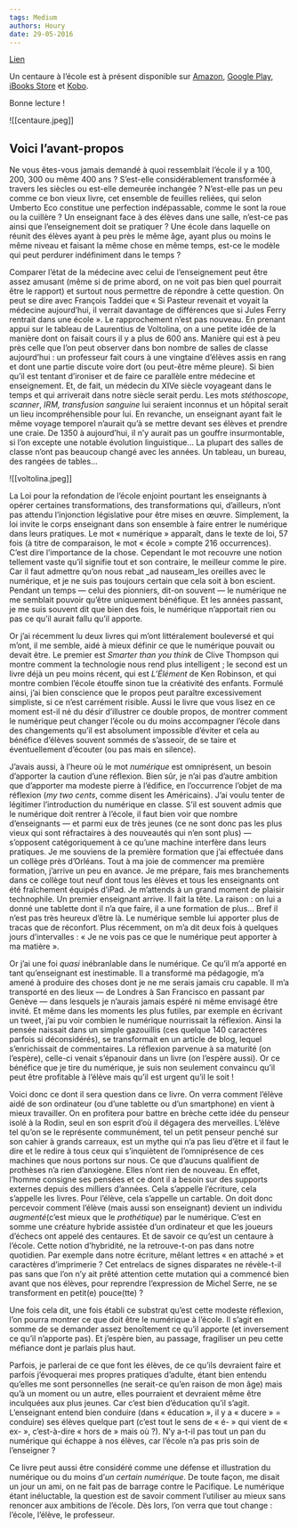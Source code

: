 ```yaml
---
tags: Medium
authors: Houry
date: 29-05-2016
---
```


[Lien](https://medium.com/@yannhoury/un-centaure-à-lécole-1d64f1f179a)

Un centaure à l’école est à présent disponible sur [Amazon](https://www.amazon.fr/dp/B01GAC4D8Q), [Google Play](https://play.google.com/store/books/details/Yann_Houry_Un_centaure_a_l_e_cole?id=7n5ADAAAQBAJ), [iBooks Store](https://itunes.apple.com/fr/book/un-centaure-a-lecole/id1118657468?mt=11) et [Kobo](https://store.kobobooks.com/fr-fr/ebook/un-centaure-a-l-ecole).

Bonne lecture !

![[centaure.jpeg]]

## Voici l’avant-propos

Ne vous êtes-vous jamais demandé à quoi ressemblait l’école il y a 100, 200, 300 ou même 400 ans ? S’est-elle considérablement transformée à travers les siècles ou est-elle demeurée inchangée ? N’est-elle pas un peu comme ce bon vieux livre, cet ensemble de feuilles reliées, qui selon Umberto Eco constitue une perfection indépassable, comme le sont la roue ou la cuillère ? Un enseignant face à des élèves dans une salle, n’est-ce pas ainsi que l’enseignement doit se pratiquer ? Une école dans laquelle on réunit des élèves ayant à peu près le même âge, ayant plus ou moins le même niveau et faisant la même chose en même temps, est-ce le modèle qui peut perdurer indéfiniment dans le temps ?

Comparer l’état de la médecine avec celui de l’enseignement peut être assez amusant (même si de prime abord, on ne voit pas bien quel pourrait être le rapport) et surtout nous permettre de répondre à cette question. On peut se dire avec François Taddei que « Si Pasteur revenait et voyait la médecine aujourd’hui, il verrait davantage de différences que si Jules Ferry rentrait dans une école ». Le rapprochement n’est pas nouveau. En prenant appui sur le tableau de Laurentius de Voltolina, on a une petite idée de la manière dont on faisait cours il y a plus de 600 ans. Manière qui est à peu près celle que l’on peut observer dans bon nombre de salles de classe aujourd’hui : un professeur fait cours à une vingtaine d’élèves assis en rang et dont une partie discute voire dort (ou peut-être même pleure). Si bien qu’il est tentant d’ironiser et de faire ce parallèle entre médecine et enseignement. Et, de fait, un médecin du XIVe siècle voyageant dans le temps et qui arriverait dans notre siècle serait perdu. Les mots _stéthoscope_, _scanner_, _IRM, transfusion sanguine_ lui seraient inconnus et un hôpital serait un lieu incompréhensible pour lui. En revanche, un enseignant ayant fait le même voyage temporel n’aurait qu’à se mettre devant ses élèves et prendre une craie. De 1350 à aujourd’hui, il n’y aurait pas un gouffre insurmontable, si l’on excepte une notable évolution linguistique… La plupart des salles de classe n’ont pas beaucoup changé avec les années. Un tableau, un bureau, des rangées de tables…

![[voltolina.jpeg]]

La Loi pour la refondation de l’école enjoint pourtant les enseignants à opérer certaines transformations, des transformations qui, d’ailleurs, n’ont pas attendu l’injonction législative pour être mises en œuvre. Simplement, la loi invite le corps enseignant dans son ensemble à faire entrer le numérique dans leurs pratiques. Le mot « numérique » apparaît, dans le texte de loi, 57 fois (à titre de comparaison, le mot « école » compte 216 occurrences). C’est dire l’importance de la chose. Cependant le mot recouvre une notion tellement vaste qu’il signifie tout et son contraire, le meilleur comme le pire. Car il faut admettre qu’on nous rebat _ad nauseam_les oreilles avec le numérique, et je ne suis pas toujours certain que cela soit à bon escient. Pendant un temps — celui des pionniers, dit-on souvent — le numérique ne me semblait pouvoir qu’être uniquement bénéfique. Et les années passant, je me suis souvent dit que bien des fois, le numérique n’apportait rien ou pas ce qu’il aurait fallu qu’il apporte.

Or j’ai récemment lu deux livres qui m’ont littéralement bouleversé et qui m’ont, il me semble, aidé à mieux définir ce que le numérique pouvait ou devait être. Le premier est _Smarter than you think_ de Clive Thompson qui montre comment la technologie nous rend plus intelligent ; le second est un livre déjà un peu moins récent, qui est _L’Élément_ de Ken Robinson, et qui montre combien l’école étouffe sinon tue la créativité des enfants. Formulé ainsi, j’ai bien conscience que le propos peut paraître excessivement simpliste, si ce n’est carrément risible. Aussi le livre que vous lisez en ce moment est-il né du désir d’illustrer ce double propos, de montrer comment le numérique peut changer l’école ou du moins accompagner l’école dans des changements qu’il est absolument impossible d’éviter et cela au bénéfice d’élèves souvent sommés de s’asseoir, de se taire et éventuellement d’écouter (ou pas mais en silence).

J’avais aussi, à l’heure où le mot _numérique_ est omniprésent, un besoin d’apporter la caution d’une réflexion. Bien sûr, je n’ai pas d’autre ambition que d’apporter ma modeste pierre à l’édifice, en l’occurrence l’objet de ma réflexion (_my two cents_, comme disent les Américains). J’ai voulu tenter de légitimer l’introduction du numérique en classe. S’il est souvent admis que le numérique doit rentrer à l’école, il faut bien voir que nombre d’enseignants — et parmi eux de très jeunes (ce ne sont donc pas les plus vieux qui sont réfractaires à des nouveautés qui n’en sont plus) — s’opposent catégoriquement à ce qu’une machine interfère dans leurs pratiques. Je me souviens de la première formation que j’ai effectuée dans un collège près d’Orléans. Tout à ma joie de commencer ma première formation, j’arrive un peu en avance. Je me prépare, fais mes branchements dans ce collège tout neuf dont tous les élèves et tous les enseignants ont été fraîchement équipés d’iPad. Je m’attends à un grand moment de plaisir technophile. Un premier enseignant arrive. Il fait la tête. La raison : on lui a donné une tablette dont il n’a que faire, il a une formation de plus… Bref il n’est pas très heureux d’être là. Le numérique semble lui apporter plus de tracas que de réconfort. Plus récemment, on m’a dit deux fois à quelques jours d’intervalles : « Je ne vois pas ce que le numérique peut apporter à ma matière ».

Or j’ai une foi _quasi_ inébranlable dans le numérique. Ce qu’il m’a apporté en tant qu’enseignant est inestimable. Il a transformé ma pédagogie, m’a amené à produire des choses dont je ne me serais jamais cru capable. Il m’a transporté en des lieux — de Londres à San Francisco en passant par Genève — dans lesquels je n’aurais jamais espéré ni même envisagé être invité. Et même dans les moments les plus futiles, par exemple en écrivant un tweet, j’ai pu voir combien le numérique nourrissait la réflexion. Ainsi la pensée naissait dans un simple gazouillis (ces quelque 140 caractères parfois si déconsidérés), se transformait en un article de blog, lequel s’enrichissait de commentaires. La réflexion parvenue à sa maturité (on l’espère), celle-ci venait s’épanouir dans un livre (on l’espère aussi). Or ce bénéfice que je tire du numérique, je suis non seulement convaincu qu’il peut être profitable à l’élève mais qu’il est urgent qu’il le soit !

Voici donc ce dont il sera question dans ce livre. On verra comment l’élève aidé de son ordinateur (ou d’une tablette ou d’un smartphone) en vient à mieux travailler. On en profitera pour battre en brèche cette idée du penseur isolé à la Rodin, seul en son esprit d’où il dégagera des merveilles. L’élève tel qu’on se le représente communément, tel un petit penseur penché sur son cahier à grands carreaux, est un mythe qui n’a pas lieu d’être et il faut le dire et le redire à tous ceux qui s’inquiètent de l’omniprésence de ces machines que nous portons sur nous. Ce que d’aucuns qualifient de prothèses n’a rien d’anxiogène. Elles n’ont rien de nouveau. En effet, l’homme consigne ses pensées et ce dont il a besoin sur des supports externes depuis des milliers d’années. Cela s’appelle l’écriture, cela s’appelle les livres. Pour l’élève, cela s’appelle un cartable. On doit donc percevoir comment l’élève (mais aussi son enseignant) devient un individu _augmenté_(c’est mieux que le _prothétique_) par le numérique. C’est en somme une créature hybride assistée d’un ordinateur et que les joueurs d’échecs ont appelé des centaures. Et de savoir ce qu’est un centaure à l’école. Cette notion d’hybridité, ne la retrouve-t-on pas dans notre quotidien. Par exemple dans notre écriture, mêlant lettres « en attaché » et caractères d’imprimerie ? Cet entrelacs de signes disparates ne révèle-t-il pas sans que l’on n’y ait prêté attention cette mutation qui a commencé bien avant que nos élèves, pour reprendre l’expression de Michel Serre, ne se transforment en petit(e) pouce(tte) ?

Une fois cela dit, une fois établi ce substrat qu’est cette modeste réflexion, l’on pourra montrer ce que doit être le numérique à l’école. Il s’agit en somme de se demander assez benoîtement ce qu’il apporte (et inversement ce qu’il n’apporte pas). Et j’espère bien, au passage, fragiliser un peu cette méfiance dont je parlais plus haut.

Parfois, je parlerai de ce que font les élèves, de ce qu’ils devraient faire et parfois j’évoquerai mes propres pratiques d’adulte, étant bien entendu qu’elles me sont personnelles (ne serait-ce qu’en raison de mon âge) mais qu’à un moment ou un autre, elles pourraient et devraient même être inculquées aux plus jeunes. Car c’est bien d’éducation qu’il s’agit. L’enseignant entend bien conduire (dans « éducation », il y a « ducere » = conduire) ses élèves quelque part (c’est tout le sens de « é- » qui vient de « ex- », c’est-à-dire « hors de » mais où ?). N’y a-t-il pas tout un pan du numérique qui échappe à nos élèves, car l’école n’a pas pris soin de l’enseigner ?

Ce livre peut aussi être considéré comme une défense et illustration du numérique ou du moins d’_un certain numérique_. De toute façon, me disait un jour un ami, on ne fait pas de barrage contre le Pacifique. Le numérique étant inéluctable, la question est de savoir comment l’utiliser au mieux sans renoncer aux ambitions de l’école. Dès lors, l’on verra que tout change : l’école, l’élève, le professeur.